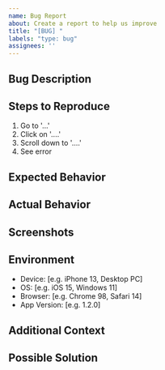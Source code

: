 ```yaml
---
name: Bug Report
about: Create a report to help us improve
title: "[BUG] "
labels: "type: bug"
assignees: ''
---
```


## Bug Description
<!-- A clear and concise description of what the bug is -->

## Steps to Reproduce
<!-- Steps to reproduce the behavior -->
1. Go to '...'
2. Click on '....'
3. Scroll down to '....'
4. See error

## Expected Behavior
<!-- A clear and concise description of what you expected to happen -->

## Actual Behavior
<!-- What actually happened instead -->

## Screenshots
<!-- If applicable, add screenshots to help explain your problem -->

## Environment
<!-- Please complete the following information -->
- Device: [e.g. iPhone 13, Desktop PC]
- OS: [e.g. iOS 15, Windows 11]
- Browser: [e.g. Chrome 98, Safari 14]
- App Version: [e.g. 1.2.0]

## Additional Context
<!-- Add any other context about the problem here -->

## Possible Solution
<!-- If you have suggestions on how to fix the issue, please describe them here -->